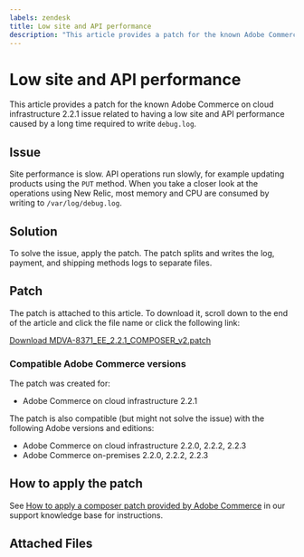 ```yaml
---
labels: zendesk
title: Low site and API performance
description: "This article provides a patch for the known Adobe Commerce on cloud infrastructure 2.2.1 issue related to having a low site and API performance caused by a long time required to write `debug.log`."
---
```


# Low site and API performance

This article provides a patch for the known Adobe Commerce on cloud infrastructure 2.2.1 issue related to having a low site and API performance caused by a long time required to write `debug.log`.

## Issue

Site performance is slow. API operations run slowly, for example updating products using the `PUT` method. When you take a closer look at the operations using New Relic, most memory and CPU are consumed by writing to `/var/log/debug.log`.

## Solution

To solve the issue, apply the patch. The patch splits and writes the log, payment, and shipping methods logs to separate files.

## Patch

The patch is attached to this article. To download it, scroll down to the end of the article and click the file name or click the following link:

 [Download MDVA-8371\_EE\_2.2.1\_COMPOSER\_v2.patch](assets/MDVA-8371_EE_2.2.1_COMPOSER_v2.patch.zip)

### Compatible Adobe Commerce versions

The patch was created for:

* Adobe Commerce on cloud infrastructure 2.2.1

The patch is also compatible (but might not solve the issue) with the following Adobe versions and editions:

* Adobe Commerce on cloud infrastructure 2.2.0, 2.2.2, 2.2.3
* Adobe Commerce on-premises 2.2.0, 2.2.2, 2.2.3

## How to apply the patch

See [How to apply a composer patch provided by Adobe Commerce](https://support.magento.com/hc/en-us/articles/360028367731) in our support knowledge base for instructions.

## Attached Files